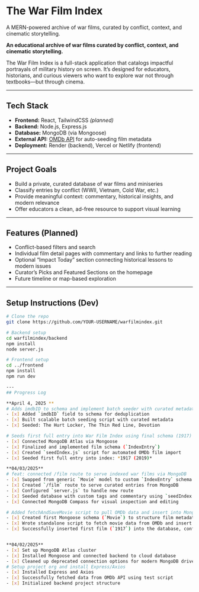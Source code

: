 # The War Film Index

A MERN-powered archive of war films, curated by conflict, context, and cinematic storytelling.

**An educational archive of war films curated by conflict, context, and cinematic storytelling.**

The War Film Index is a full-stack application that catalogs impactful portrayals of military history on screen.
It’s designed for educators, historians, and curious viewers who want to explore war not through textbooks—but through cinema.

---

## Tech Stack

- **Frontend:** React, TailwindCSS *(planned)*
- **Backend:** Node.js, Express.js
- **Database:** MongoDB (via Mongoose)
- **External API:** [OMDb API](https://www.omdbapi.com/) for auto-seeding film metadata
- **Deployment:** Render (backend), Vercel or Netlify (frontend)

---

## Project Goals

- Build a private, curated database of war films and miniseries
- Classify entries by conflict (WWII, Vietnam, Cold War, etc.)
- Provide meaningful context: commentary, historical insights, and modern relevance
- Offer educators a clean, ad-free resource to support visual learning

---

## Features (Planned)

- Conflict-based filters and search
- Individual film detail pages with commentary and links to further reading
- Optional “Impact Today” section connecting historical lessons to modern issues
- Curator’s Picks and Featured Sections on the homepage
- Future timeline or map-based exploration

---

## Setup Instructions (Dev)

```bash
# Clone the repo
git clone https://github.com/YOUR-USERNAME/warfilmindex.git

# Backend setup
cd warfilmindex/backend
npm install
node server.js

# Frontend setup
cd ../frontend
npm install
npm run dev

---
## Progress Log

**April 4, 2025 **
# Adds imdbID to schema and implement batch seeder with curated metadata
- [x] Added `imdbID` field to schema for deduplication
- [x] Built scalable batch seeding script with curated metadata
- [x] Seeded: The Hurt Locker, The Thin Red Line, Devotion

# Seeds first full entry into War Film Index using final schema (1917)
- [x] Connected MongoDB Atlas via Mongoose
- [x] Finalized and implemented film schema (`IndexEntry`)
- [x] Created `seedIndex.js` script for automated OMDb film import
- [x] Seeded first full entry into index: *1917 (2019)*

**04/03/2025**
# feat: connected /film route to serve indexed war films via MongoDB
- [x] Swapped from generic `Movie` model to custom `IndexEntry` schema
- [x] Created `/film` route to serve curated entries from MongoDB
- [x] Configured `server.js` to handle new route
- [x] Seeded database with custom tags and commentary using `seedIndex.js`
- [x] Connected MongoDB Compass for visual inspection and editing

# Added fetchAndSaveMovie script to pull OMDb data and insert into MongoDB
- [x] Created first Mongoose schema (`Movie`) to structure film metadata and custom commentary fields
- [x] Wrote standalone script to fetch movie data from OMDb and insert into MongoDB Atlas
- [x] Successfully inserted first film (`1917`) into the database, confirming full backend data flow


**04/02/2025**
- [x] Set up MongoDB Atlas cluster
- [x] Installed Mongoose and connected backend to cloud database
- [x] Cleaned up deprecated connection options for modern MongoDB driver
# Setup project org and install Express/Axios
- [x] Installed Express and Axios
- [x] Successfully fetched data from OMDb API using test script
- [x] Initialized backend project structure
